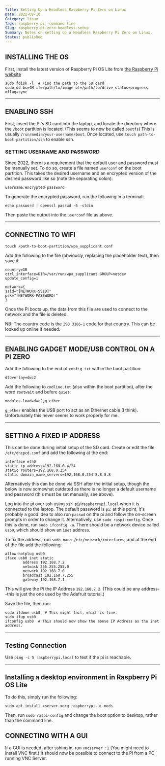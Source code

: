 ```yaml
---
Title: Setting Up a Headless Raspberry Pi Zero on Linux
Date: 2022-09-10
Category: linux
Tags: raspberry pi, command line
Slug: raspberry-pi-zero-headless-setup
Summary: Notes on setting up a Headless Raspberry Pi Zero on Linux.
Status: published
---
```


## INSTALLING THE OS

First, install the latest version of Raspberry Pi OS Lite from [the Raspberry Pi website][pisite]

[pisite]: https://www.raspberrypi.com/software/operating-systems/#raspberry-pi-os-32-bit

```shell
sudo fdisk -l  # Find the path to the SD card
sudo dd bs=4M if=/path/to/image of=/path/to/drive status=progress oflag=sync
```

---

## ENABLING SSH

First, insert the Pi's SD card into the laptop, and locate the directory where the `/boot` partition is located. (This seems to now be called `bootfs`) This is usually `/run/media/your-username/boot`. Once located, use `touch path-to-boot-partition/ssh` to enable ssh.

### SETTING USERNAME AND PASSWORD

Since 2022, there is a requirement that the default user and password must be manually set. To do so, create a file named `userconf` on the boot partition. This takes the desired username and an encrypted version of the desired password like so (note the separating colon):

```text
username:encrypted-password
```

To generate the encrypted password, run the following in a terminal:

```shell
echo password | openssl passwd -6 -stdin
```

Then paste the output into the `userconf` file as above.

---

## CONNECTING TO WIFI

```shell
touch /path-to-boot-partition/wpa_supplicant.conf
```

Add the following to the file (obviously, replacing the placeholder text), then save it:

```text
country=GB
ctrl_interface=DIR=/var/run/wpa_supplicant GROUP=netdev
update_config=1

network={
ssid="[NETWORK-SSID]"
psk="[NETWORK-PASSWORD]"
}
```

Once the Pi boots up, the data from this file are used to connect to the network and the file is deleted.

NB: The country code is the `ISO 3166-1` code for that country. This can be looked up online if needed.

---

## ENABLING GADGET MODE/USB CONTROL ON A PI ZERO

Add the following to the end of `config.txt` within the boot partition:

```
dtoverlay=dwc2
```

Add the following to `cmdline.txt` (also within the boot partition), after the word `rootwait` and before `quiet`:

```
modules-load=dwc2,g_ether
```

`g_ether` enables the USB port to act as an Ethernet cable (I think).  Unfortunately this never seems to work properly for me.

---

## SETTING A FIXED IP ADDRESS

This can be done during initial setup of the SD card.  Create or edit the file `/etc/dhcpcd.conf` and add the following at the end:


```
interface eth0
static ip_address=192.168.0.4/24
static routers=192.168.0.254
static domain_name_servers=192.168.0.254 8.8.8.8
```

Alternatively this can be done via SSH after the initial setup, though the below is now somewhat outdated as there is no longer a default username and password (this must be set manually, see above).

Log into the pi over ssh using `ssh pi@raspberrypi.local` when it is connected to the laptop. The default password is `pi`: at this point, it's probably a good idea to also run `passwd` on the pi and follow the on-screen prompts in order to change it. Alternatively, use `sudo raspi-config`. Once this is done, run `sudo ifconfig -a`. There should be a network device called `usb0`, which should show an `inet` address.

To fix the address, run `sudo nano /etc/network/interfaces`, and at the end of the file add the following:

```text
allow-hotplug usb0
iface usb0 inet static
        address 192.168.7.2
        netmask 255.255.255.0
        network 192.168.7.0
        broadcast 192.168.7.255
        gateway 192.168.7.1
```

This will give the Pi the IP Address `192.168.7.2`. (This could be any address--this is just the one used by the Adafruit tutorial.)

Save the file, then run:

```shell
sudo ifdown usb0  # This might fail, which is fine.
sudo ifup usb0
ifconfig usb0  # This should now show the above IP Address as the inet address.
```

---

## Testing Connection

Use `ping -c 5 raspberrypi.local` to test if the pi is reachable.

---

## Installing a desktop environment in Raspberry Pi OS Lite

To do this, simply run the following:

```shell
sudo apt install xserver-xorg raspberrypi-ui-mods
```

Then, run `sudo raspi-config` and change the boot option to desktop, rather than the command line.

## CONNECTING WITH A GUI

If a GUI is needed, after sshing in, run `vncserver :1` (You might need to install VNC first.) It should now be possible to connect to the Pi from a PC running VNC Server.
